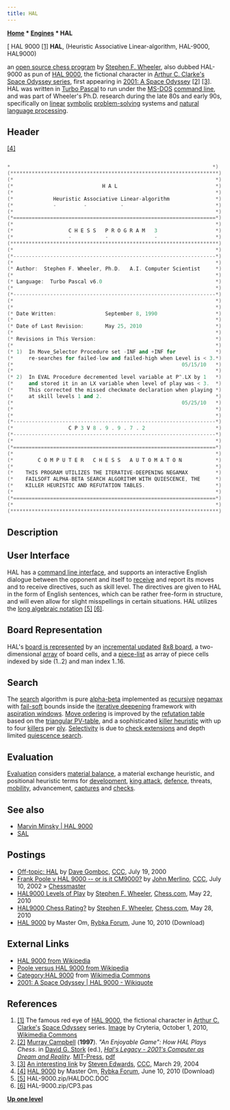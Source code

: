 ```yaml
---
title: HAL
---
```

**[Home](Home "Home") * [Engines](Engines "Engines") * HAL**

\[ HAL 9000 <a id="cite-note-1" href="#cite-ref-1">[1]</a>
**HAL**, (Heuristic Associative Linear-algorithm, HAL-9000, HAL9000)

an [open source chess program](Category:Open_Source "Category:Open Source") by [Stephen F. Wheeler](Stephen_F._Wheeler "Stephen F. Wheeler"), also dubbed HAL-9000 as pun of [HAL 9000](https://en.wikipedia.org/wiki/HAL_9000),
the fictional character in [Arthur C. Clarke's](Category:Arthur_C._Clarke "Category:Arthur C. Clarke") [Space Odyssey series](https://en.wikipedia.org/wiki/Space_Odyssey),
first appearing in [2001: A Space Odyssey](<https://en.wikipedia.org/wiki/2001:_A_Space_Odyssey_(film)>)
<a id="cite-note-2" href="#cite-ref-2">[2]</a>
<a id="cite-note-3" href="#cite-ref-3">[3]</a>.
HAL was written in [Turbo Pascal](Pascal#TurboPascal "Pascal") to run under the [MS-DOS](MS-DOS "MS-DOS") [command line](CLI "CLI"), and was part of Wheeler's Ph.D. research during the late 80s and early 90s,
specifically on [linear](https://en.wikipedia.org/wiki/Linearity) [symbolic](https://en.wikipedia.org/wiki/Symbolic_computation) [problem-solving](https://en.wikipedia.org/wiki/Problem_solving) systems and [natural language processing](https://en.wikipedia.org/wiki/Natural_language_processing).

## Header

<a id="cite-note-4" href="#cite-ref-4">[4]</a>

```C++

*                                                                  *)
(********************************************************************)
(*                                                                  *)
(*                             H A L                                *)
(*                                                                  *)
(*             Heuristic Associative Linear-algorithm               *)
(*             -         -           -                              *)
(*                                                                  *)
(*==================================================================*)
(*                                                                  *)
(*                  C H E S S   P R O G R A M   3                   *)
(*                  -           -               -                   *)
(********************************************************************)
(*                                                                  *)
(*------------------------------------------------------------------*)
(*                                                                  *)
(* Author:  Stephen F. Wheeler, Ph.D.   A.I. Computer Scientist     *)
(*                                                                  *)
(* Language:  Turbo Pascal v6.0                                     *)
(*                                                                  *)
(*------------------------------------------------------------------*)
(*                                                                  *)
(*                                                                  *)
(* Date Written:                September 8, 1990                   *)
(*                                                                  *)
(* Date of Last Revision:       May 25, 2010                        *)
(*                                                                  *)
(* Revisions in This Version:                                       *)
(*                                                                  *)
(* 1)  In Move_Selector Procedure set -INF and +INF for             *) 
(*     re-searches for failed-low and failed-high when Level is < 3.*)
(*                                                       05/15/10   *)
(*                                                                  *)
(* 2)  In EVAL Procedure decremented level variable at P^.LX by 1   *)
(*     and stored it in an LX variable when level of play was < 3.  *)
(*     This corrected the missed checkmate declaration when playing *)
(*     at skill levels 1 and 2.                                     *)                          
(*                                                       05/25/10   *)
(*                                                                  *)
(*                                                                  *)
(*------------------------------------------------------------------*)
(*                  C P 3 V 8 . 9 . 9 . 7 . 2                       *)
(*------------------------------------------------------------------*)
(*                                                                  *)
(*==================================================================*)
(*                                                                  *)
(*        C O M P U T E R   C H E S S   A U T O M A T O N           *)
(*                                                                  *)
(*    THIS PROGRAM UTILIZES THE ITERATIVE-DEEPENING NEGAMAX         *)
(*    FAILSOFT ALPHA-BETA SEARCH ALGORITHM WITH QUIESCENCE, THE     *)
(*    KILLER HEURISTIC AND REFUTATION TABLES.                       *)
(*                                                                  *)
(*==================================================================*)
(*                                                                  *)
(********************************************************************)

```

## Description

## User Interface

HAL has a [command line interface](CLI "CLI"), and supports an interactive English dialogue between the opponent and itself to [receive](Entering_Moves "Entering Moves") and report its moves and to receive directives, such as skill level. The directives are given to HAL in the form of English sentences, which can be rather free-form in structure, and will even allow for slight misspellings in certain situations. HAL utilizes the [long algebraic notation](Algebraic_Chess_Notation#LAN "Algebraic Chess Notation") <a id="cite-note-5" href="#cite-ref-5">[5]</a> <a id="cite-note-6" href="#cite-ref-6">[6]</a>.

## Board Representation

HAL's [board is represented](Board_Representation "Board Representation") by an [incremental updated](Incremental_Updates "Incremental Updates") [8x8 board](8x8_Board "8x8 Board"), a two-dimensional [array](Array "Array") of board cells, and a [piece-list](Piece-Lists "Piece-Lists") as array of piece cells indexed by side (1..2) and man index 1..16.

## Search

The [search](Search "Search") algorithm is pure [alpha-beta](Alpha-Beta "Alpha-Beta") implemented as [recursive](Recursion "Recursion") [negamax](Negamax "Negamax") with [fail-soft](Fail-Soft "Fail-Soft") bounds inside the [iterative deepening](Iterative_Deepening "Iterative Deepening") framework with [aspiration windows](Aspiration_Windows "Aspiration Windows"). [Move ordering](Move_Ordering "Move Ordering") is improved by the [refutation table](Refutation_Table "Refutation Table") based on the [triangular PV-table](Triangular_PV-Table "Triangular PV-Table"), and a sophisticated [killer heuristic](Killer_Heuristic "Killer Heuristic") with up to four [killers](Killer_Move "Killer Move") per [ply](Ply "Ply"). [Selectivity](Selectivity "Selectivity") is due to [check extensions](Check_Extensions "Check Extensions") and depth limited [quiescence search](Quiescence_Search "Quiescence Search").

## Evaluation

[Evaluation](Evaluation "Evaluation") considers [material balance](Material "Material"), a material exchange heuristic, and positional heuristic terms for [development](Development "Development"), [king attack](King_Safety "King Safety"), [defence](Square_Control "Square Control"), threats, [mobility](Mobility "Mobility"), advancement, [captures](Captures "Captures") and [checks](Check "Check").

## See also

- [Marvin Minsky | HAL 9000](Marvin_Minsky#HAL9000 "Marvin Minsky")
- [SAL](SAL "SAL")

## Postings

- [Off-topic: HAL](https://www.stmintz.com/ccc/index.php?id=120859) by [Dave Gomboc](Dave_Gomboc "Dave Gomboc"), [CCC](CCC "CCC"), July 19, 2000
- [Frank Poole v HAL 9000 -- or is it CM9000?](https://www.stmintz.com/ccc/index.php?id=239756) by [John Merlino](John_Merlino "John Merlino"), [CCC](CCC "CCC"), July 10, 2002 » [Chessmaster](Chessmaster "Chessmaster")
- [HAL9000 Levels of Play](https://www.chess.com/forum/view/general/hal9000-levels-of-play) by [Stephen F. Wheeler](Stephen_F._Wheeler "Stephen F. Wheeler"), [Chess.com](index.php?title=Chess.com&action=edit&redlink=1 "Chess.com (page does not exist)"), May 22, 2010
- [HAL9000 Chess Rating?](https://www.chess.com/forum/view/general/hal9000-chess-rating) by [Stephen F. Wheeler](Stephen_F._Wheeler "Stephen F. Wheeler"), [Chess.com](index.php?title=Chess.com&action=edit&redlink=1 "Chess.com (page does not exist)"), May 28, 2010
- [HAL 9000](http://rybkaforum.net/cgi-bin/rybkaforum/topic_show.pl?tid=17529) by Master Om, [Rybka Forum](Computer_Chess_Forums "Computer Chess Forums"), June 10, 2010 (Download)

## External Links

- [HAL 9000 from Wikipedia](https://en.wikipedia.org/wiki/HAL_9000)
- [Poole versus HAL 9000 from Wikipedia](https://en.wikipedia.org/wiki/Poole_versus_HAL_9000)
- [Category:HAL 9000](https://commons.wikimedia.org/wiki/Category:HAL_9000) from [Wikimedia Commons](https://en.wikipedia.org/wiki/Wikimedia_Commons)
- [2001: A Space Odyssey | HAL 9000 - Wikiquote](<https://en.wikiquote.org/wiki/2001:_A_Space_Odyssey_(film)#HAL_9000>)

## References

1. <a id="cite-ref-1" href="#cite-note-1">[1]</a> The famous red eye of [HAL 9000](https://en.wikipedia.org/wiki/HAL_9000), the fictional character in [Arthur C. Clarke's](Category:Arthur_C._Clarke "Category:Arthur C. Clarke") [Space Odyssey](https://en.wikipedia.org/wiki/Space_Odyssey) series. [Image](https://commons.wikimedia.org/wiki/File:HAL9000.svg) by Cryteria, October 1, 2010, [Wikimedia Commons](https://en.wikipedia.org/wiki/Wikimedia_Commons)
1. <a id="cite-ref-2" href="#cite-note-2">[2]</a> [Murray Campbell](Murray_Campbell "Murray Campbell") (**1997**). *"An Enjoyable Game": How HAL Plays Chess*. in [David G. Stork](https://mitpress.mit.edu/authors/david-g-stork) (ed.), *[Hal's Legacy - 2001's Computer as Dream and Reality](https://mitpress.mit.edu/books/hals-legacy)*. [MIT-Press](https://en.wikipedia.org/wiki/MIT_Press), [pdf](http://web.stanford.edu/class/sts145/Library/campbell.pdf)
1. <a id="cite-ref-3" href="#cite-note-3">[3]</a> [An interesting link](https://www.stmintz.com/ccc/index.php?id=357151) by [Steven Edwards](Steven_Edwards "Steven Edwards"), [CCC](CCC "CCC"), March 29, 2004
1. <a id="cite-ref-4" href="#cite-note-4">[4]</a> [HAL 9000](http://rybkaforum.net/cgi-bin/rybkaforum/topic_show.pl?tid=17529) by Master Om, [Rybka Forum](Computer_Chess_Forums "Computer Chess Forums"), June 10, 2010 (Download)
1. <a id="cite-ref-5" href="#cite-note-5">[5]</a> HAL-9000.zip/HALDOC.DOC
1. <a id="cite-ref-6" href="#cite-note-6">[6]</a> HAL-9000.zip/CP3.pas

**[Up one level](Engines "Engines")**

